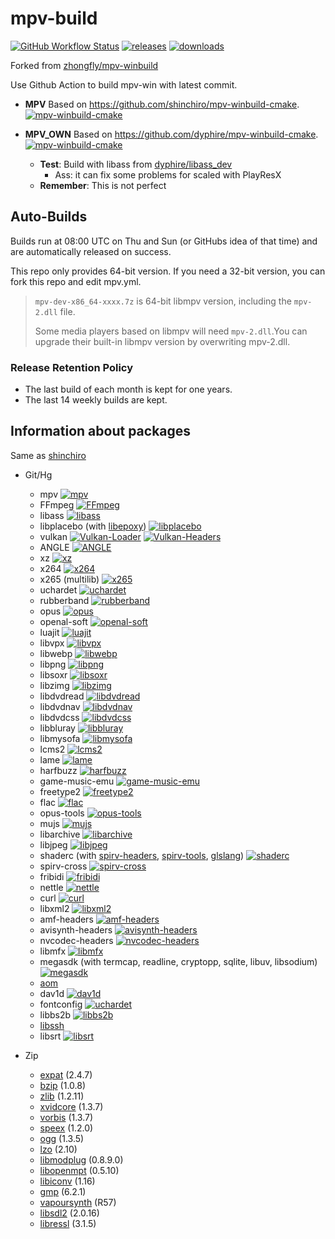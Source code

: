 # mpv-build

[![GitHub Workflow Status](https://img.shields.io/github/workflow/status/dyphire/mpv-winbuild/MPV_OWN)](https://github.com/dyphire/mpv-winbuild/actions)
[![releases](https://img.shields.io/github/v/release/dyphire/mpv-winbuild)](https://github.com/dyphire/mpv-winbuild/releases)
[![downloads](https://img.shields.io/github/downloads/dyphire/mpv-winbuild/total)](https://github.com/dyphire/mpv-winbuild/releases)

Forked from [zhongfly/mpv-winbuild](https://github.com/zhongfly/mpv-winbuild)

Use Github Action to build mpv-win with latest commit.

  - **MPV** Based on https://github.com/shinchiro/mpv-winbuild-cmake. [![mpv-winbuild-cmake](https://flat.badgen.net/github/last-commit/shinchiro/mpv-winbuild-cmake?scale=0.8&cache=1800)](https://github.com/shinchiro/mpv-winbuild-cmake)

  - **MPV_OWN** Based on https://github.com/dyphire/mpv-winbuild-cmake. [![mpv-winbuild-cmake](https://flat.badgen.net/github/last-commit/dyphire/mpv-winbuild-cmake?scale=0.8&cache=1800)](https://github.com/dyphire/mpv-winbuild-cmake) 
     - **Test**: Build with libass from [dyphire/libass_dev](https://github.com/dyphire/libass/tree/dev)
       - Ass: it can fix some problems for scaled with PlayResX
     - **Remember**: This is not perfect

## Auto-Builds

Builds run at 08:00 UTC on Thu and Sun (or GitHubs idea of that time) and are automatically released on success.

This repo only provides 64-bit version. If you need a 32-bit version, you can fork this repo and edit mpv.yml.

> `mpv-dev-x86_64-xxxx.7z` is 64-bit libmpv version, including the `mpv-2.dll` file.
> 
> Some media players based on libmpv will need `mpv-2.dll`.You can upgrade their built-in libmpv version by overwriting mpv-2.dll.

### Release Retention Policy
- The last build of each month is kept for one years.
- The last 14 weekly builds are kept.

## Information about packages

Same as [shinchiro](https://github.com/shinchiro/mpv-winbuild-cmake/blob/master/README.md#information-about-packages)

-   Git/Hg
    -   mpv [![mpv](https://flat.badgen.net/github/last-commit/mpv-player/mpv?scale=0.8&cache=1800)](https://github.com/mpv-player/mpv)
    -   FFmpeg [![FFmpeg](https://flat.badgen.net/github/last-commit/FFmpeg/FFmpeg?scale=0.8&cache=1800)](https://github.com/FFmpeg/FFmpeg)
    -   libass [![libass](https://flat.badgen.net/github/last-commit/libass/libass?scale=0.8&cache=1800)](https://github.com/libass/libass)
    -   libplacebo (with [libepoxy](https://github.com/anholt/libepoxy.git)) [![libplacebo](https://flat.badgen.net/github/last-commit/haasn/libplacebo?scale=0.8&cache=1800)](https://github.com/haasn/libplacebo)
    -   vulkan [![Vulkan-Loader](https://flat.badgen.net/github/last-commit/KhronosGroup/Vulkan-Loader?scale=0.8&cache=1800)](https://github.com/KhronosGroup/Vulkan-Loader) [![Vulkan-Headers](https://flat.badgen.net/github/last-commit/KhronosGroup/Vulkan-Headers/main?scale=0.8&cache=1800)](https://github.com/KhronosGroup/Vulkan-Headers)
    -   ANGLE [![ANGLE](https://flat.badgen.net/gitlab/last-commit/shinchiro/angle?scale=0.8&cache=1800)](https://gitlab.com/shinchiro/angle)
    -   xz [![xz](https://flat.badgen.net/gitlab/last-commit/shinchiro/xz?scale=0.8&cache=1800)](https://gitlab.com/shinchiro/xz)
	-   x264 [![x264](https://flat.badgen.net/https/gitlab-latest-commit-rphv1x3zj2pi.runkit.sh/code.videolan.org/videolan/x264?scale=0.8&cache=1800)](https://code.videolan.org/videolan/x264)
    -   x265 (multilib) [![x265](https://flat.badgen.net/https/bitbucket-ft1l4pi7n5hp.runkit.sh/multicoreware/x265_git?scale=0.8&cache=1800)](https://bitbucket.org/multicoreware/x265_git)
    -   uchardet [![uchardet](https://flat.badgen.net/github/last-commit/freedesktop/uchardet?scale=0.8&cache=1800)](https://github.com/freedesktop/uchardet)
    -   rubberband [![rubberband](https://flat.badgen.net/github/last-commit/lachs0r/rubberband?scale=0.8&cache=1800)](https://github.com/lachs0r/rubberband)
    -   opus [![opus](https://flat.badgen.net/github/last-commit/xiph/opus?scale=0.8&cache=1800)](https://github.com/xiph/opus)
    -   openal-soft [![openal-soft](https://flat.badgen.net/github/last-commit/kcat/openal-soft?scale=0.8&cache=1800)](https://github.com/kcat/openal-soft)
    -   luajit [![luajit](https://flat.badgen.net/github/last-commit/LuaJIT/LuaJIT?scale=0.8&cache=1800)](https://github.com/LuaJIT/LuaJIT)
    -   libvpx [![libvpx](https://flat.badgen.net/github/last-commit/webmproject/libvpx?scale=0.8&cache=1800)](https://chromium.googlesource.com/webm/libvpx)
    -   libwebp [![libwebp](https://flat.badgen.net/github/last-commit/webmproject/libwebp?scale=0.8&cache=1800)](https://chromium.googlesource.com/webm/libwebp)
    -   libpng [![libpng](https://flat.badgen.net/github/last-commit/glennrp/libpng?scale=0.8&cache=1800)](https://github.com/glennrp/libpng)
    -   libsoxr [![libsoxr](https://flat.badgen.net/gitlab/last-commit/shinchiro/soxr?scale=0.8&cache=1800)](https://gitlab.com/shinchiro/soxr)
    -   libzimg [![libzimg](https://flat.badgen.net/github/last-commit/sekrit-twc/zimg?scale=0.8&cache=1800)](https://github.com/sekrit-twc/zimg)
    -  libdvdread [![libdvdread](https://flat.badgen.net/https/gitlab-latest-commit-rphv1x3zj2pi.runkit.sh/code.videolan.org/videolan/libdvdread?scale=0.8&cache=1800)](https://code.videolan.org/videolan/libdvdread)
    -   libdvdnav [![libdvdnav](https://flat.badgen.net/https/gitlab-latest-commit-rphv1x3zj2pi.runkit.sh/code.videolan.org/videolan/libdvdnav?scale=0.8&cache=1800)](https://code.videolan.org/videolan/libdvdnav)
    -   libdvdcss [![libdvdcss](https://flat.badgen.net/https/gitlab-latest-commit-rphv1x3zj2pi.runkit.sh/code.videolan.org/videolan/libdvdcss?scale=0.8&cache=1800)](https://code.videolan.org/videolan/libdvdcss)
    -   libbluray [![libbluray](https://flat.badgen.net/https/gitlab-latest-commit-rphv1x3zj2pi.runkit.sh/code.videolan.org/videolan/libbluray?scale=0.8&cache=1800)](https://code.videolan.org/videolan/libbluray)
    -   libmysofa [![libmysofa](https://flat.badgen.net/github/last-commit/hoene/libmysofa?scale=0.8&cache=1800)](https://github.com/hoene/libmysofa)
    -   lcms2 [![lcms2](https://flat.badgen.net/github/last-commit/mm2/Little-CMS?scale=0.8&cache=1800)](https://github.com/mm2/Little-CMS)
    -   lame [![lame](https://flat.badgen.net/gitlab/last-commit/shinchiro//lame?scale=0.8&cache=1800)](https://gitlab.com/shinchiro/lame)
    -   harfbuzz [![harfbuzz](https://flat.badgen.net/github/last-commit/harfbuzz/harfbuzz/main?scale=0.8&cache=1800)](https://github.com/harfbuzz/harfbuzz)
    -   game-music-emu [![game-music-emu](https://flat.badgen.net/https/bitbucket-ft1l4pi7n5hp.runkit.sh/mpyne/game-music-emu?scale=0.8&cache=1800)](https://bitbucket.org/mpyne/game-music-emu)
    -   freetype2 [![freetype2](https://flat.badgen.net/gitlab/last-commit/shinchiro/freetype2?scale=0.8&cache=1800)](https://gitlab.com/shinchiro/freetype2)
    -   flac [![flac](https://flat.badgen.net/github/last-commit/xiph/flac?scale=0.8&cache=1800)](https://github.com/xiph/flac)
    -   opus-tools [![opus-tools](https://flat.badgen.net/github/last-commit/xiph/opus-tools?scale=0.8&cache=1800)](https://github.com/xiph/opus-tools)
    -   mujs [![mujs](https://flat.badgen.net/github/last-commit/ccxvii/mujs?scale=0.8&cache=1800)](https://github.com/ccxvii/mujs)
    -   libarchive [![libarchive](https://flat.badgen.net/github/last-commit/libarchive/libarchive?scale=0.8&cache=1800)](https://github.com/libarchive/libarchive)
    -   libjpeg [![libjpeg](https://flat.badgen.net/github/last-commit/libjpeg-turbo/libjpeg-turbo/main?scale=0.8&cache=1800)](https://github.com/libjpeg-turbo/libjpeg-turbo)
    -   shaderc (with [spirv-headers](https://github.com/KhronosGroup/SPIRV-Headers), [spirv-tools](https://github.com/KhronosGroup/SPIRV-Tools), [glslang](https://github.com/KhronosGroup/glslang)) [![shaderc](https://flat.badgen.net/github/last-commit/google/shaderc/main?scale=0.8&cache=1800)](https://github.com/google/shaderc.git)
    -   spirv-cross [![spirv-cross](https://flat.badgen.net/github/last-commit/KhronosGroup/SPIRV-Cross?scale=0.8&cache=1800)](https://github.com/KhronosGroup/SPIRV-Cross)
    -   fribidi [![fribidi](https://flat.badgen.net/github/last-commit/fribidi/fribidi?scale=0.8&cache=1800)](https://github.com/fribidi/fribidi)
    -   nettle [![nettle](https://flat.badgen.net/gitlab/last-commit/shinchiro/nettle?scale=0.8&cache=1800)](https://gitlab.com/shinchiro/nettle)
    -   curl [![curl](https://flat.badgen.net/github/last-commit/curl/curl?scale=0.8&cache=1800)](https://github.com/curl/curl)
    -   libxml2 [![libxml2](https://flat.badgen.net/https/gitlab-latest-commit-rphv1x3zj2pi.runkit.sh/gitlab.gnome.org/GNOME/libxml2?scale=0.8&cache=1800)](https://gitlab.gnome.org/GNOME/libxml2)
    -   amf-headers [![amf-headers](https://flat.badgen.net/github/last-commit/GPUOpen-LibrariesAndSDKs/AMF?scale=0.8&cache=1800)](https://github.com/GPUOpen-LibrariesAndSDKs/AMF/tree/master/amf/public/include)
    -   avisynth-headers [![avisynth-headers](https://flat.badgen.net/github/last-commit/AviSynth/AviSynthPlus?scale=0.8&cache=1800)](https://github.com/AviSynth/AviSynthPlus)
    -   nvcodec-headers [![nvcodec-headers](https://flat.badgen.net/github/last-commit/FFmpeg/nv-codec-headers?scale=0.8&cache=1800)](https://git.videolan.org/?p=ffmpeg/nv-codec-headers.git)
    -   libmfx [![libmfx](https://flat.badgen.net/github/last-commit/lu-zero/mfx_dispatch?scale=0.8&cache=1800)](https://github.com/lu-zero/mfx_dispatch)
    -   megasdk (with termcap, readline, cryptopp, sqlite, libuv, libsodium) [![megasdk](https://flat.badgen.net/github/last-commit/meganz/sdk?scale=0.8&cache=1800)](https://github.com/meganz/sdk)
    -   [aom](https://aomedia.googlesource.com/aom/)
    -   dav1d [![dav1d](https://flat.badgen.net/https/gitlab-latest-commit-rphv1x3zj2pi.runkit.sh/code.videolan.org/videolan/dav1d?scale=0.8&cache=1800)](https://code.videolan.org/videolan/dav1d/)
    -   fontconfig [![uchardet](https://flat.badgen.net/github/last-commit/freedesktop/fontconfig?scale=0.8&cache=1800)](https://github.com/freedesktop/fontconfig)
    -   libbs2b [![libbs2b](https://flat.badgen.net/github/last-commit/alexmarsev/libbs2b?scale=0.8&cache=1800)](https://github.com/alexmarsev/libbs2b)
    -   [libssh](https://git.libssh.org/projects/libssh.git)
    -   libsrt [![libsrt](https://flat.badgen.net/github/last-commit/Haivision/srt?scale=0.8&cache=1800)](https://github.com/Haivision/srt)

-   Zip
    -   [expat](https://github.com/libexpat/libexpat) (2.4.7)
    -   [bzip](https://sourceware.org/pub/bzip2/) (1.0.8)
    -   [zlib](https://sourceforge.net/projects/libpng/files/zlib/) (1.2.11)
    -   [xvidcore](https://labs.xvid.com/source/) (1.3.7)
    -   [vorbis](https://xiph.org/downloads/) (1.3.7)
    -   [speex](https://ftp.osuosl.org/pub/xiph/releases/speex/) (1.2.0)
    -   [ogg](https://ftp.osuosl.org/pub/xiph/releases/ogg/) (1.3.5)
    -   [lzo](https://fossies.org/linux/misc/) (2.10)
    -   [libmodplug](https://sourceforge.net/projects/modplug-xmms/files/libmodplug/) (0.8.9.0)
    -   [libopenmpt](https://lib.openmpt.org/libopenmpt/download/) (0.5.10)
    -   [libiconv](https://ftp.gnu.org/pub/gnu/libiconv/) (1.16)
    -   [gmp](https://gmplib.org/download/gmp/) (6.2.1)
    -   [vapoursynth](https://github.com/vapoursynth/vapoursynth) (R57)
    -   [libsdl2](https://www.libsdl.org/release/) (2.0.16)
    -   [libressl](https://cdn.openbsd.org/pub/OpenBSD/LibreSSL/) (3.1.5)

